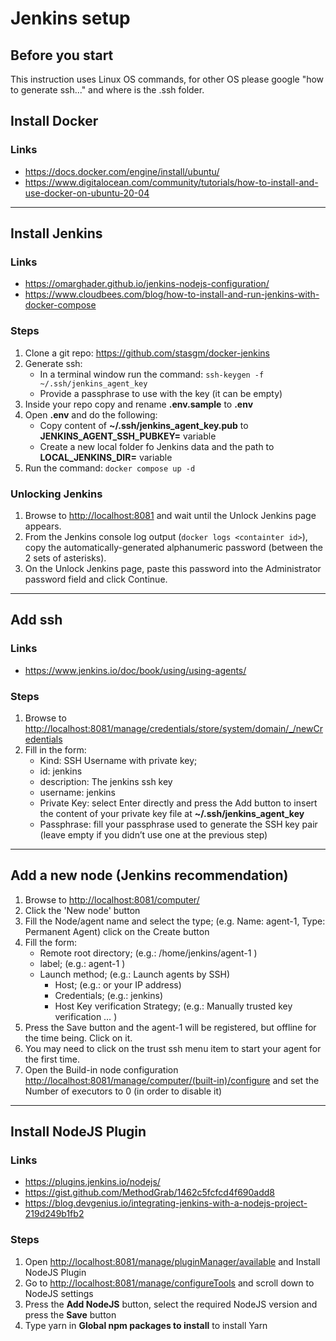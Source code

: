# Jenkins setup

## Before you start

This instruction uses Linux OS commands, for other OS please google "how to generate ssh..." and where is the .ssh folder.

## Install Docker

### Links

* <https://docs.docker.com/engine/install/ubuntu/>
* <https://www.digitalocean.com/community/tutorials/how-to-install-and-use-docker-on-ubuntu-20-04>

---

## Install Jenkins

### Links

* <https://omarghader.github.io/jenkins-nodejs-configuration/>
* <https://www.cloudbees.com/blog/how-to-install-and-run-jenkins-with-docker-compose>
  
### Steps

  1. Clone a git repo: <https://github.com/stasgm/docker-jenkins>
  2. Generate ssh:
     * In a terminal window run the command: `ssh-keygen -f ~/.ssh/jenkins_agent_key`
     * Provide a passphrase to use with the key (it can be empty)
  3. Inside your repo copy and rename **.env.sample** to **.env**
  4. Open **.env** and do the following:
     * Copy content of **~/.ssh/jenkins_agent_key.pub** to **JENKINS_AGENT_SSH_PUBKEY=** variable
     * Create a new local folder fo Jenkins data and the path to **LOCAL_JENKINS_DIR=** variable
  5. Run the command: `docker compose up -d`

### Unlocking Jenkins

  1. Browse to <http://localhost:8081> and wait until the Unlock Jenkins page appears.
  2. From the Jenkins console log output (`docker logs <containter id>`), copy the automatically-generated alphanumeric password (between the 2 sets of asterisks).
  3. On the Unlock Jenkins page, paste this password into the Administrator password field and click Continue.

---

## Add ssh

### Links

* <https://www.jenkins.io/doc/book/using/using-agents/>

### Steps

  1. Browse to <http://localhost:8081/manage/credentials/store/system/domain/_/newCredentials>
  2. Fill in the form:
     * Kind: SSH Username with private key;
     * id: jenkins
     * description: The jenkins ssh key
     * username: jenkins
     * Private Key: select Enter directly and press the Add button to insert the content of your private key file at **~/.ssh/jenkins_agent_key**
     * Passphrase: fill your passphrase used to generate the SSH key pair (leave empty if you didn’t use one at the previous step)

---

## Add a new node (Jenkins recommendation)

  1. Browse to <http://localhost:8081/computer/>
  2. Click the 'New node' button
  3. Fill the Node/agent name and select the type; (e.g. Name: agent-1, Type: Permanent Agent) click on the Create button
  4. Fill the form:
     * Remote root directory; (e.g.: /home/jenkins/agent-1 )
     * label; (e.g.: agent-1 )
     * Launch method; (e.g.: Launch agents by SSH)
       * Host; (e.g.:  or your IP address)
       * Credentials; (e.g.: jenkins)
       * Host Key verification Strategy; (e.g.: Manually trusted key verification …​ )
  5. Press the Save button and the agent-1 will be registered, but offline for the time being. Click on it.
  6. You may need to click on the trust ssh menu item to start your agent for the first time.
  7. Open the Build-in node configuration <http://localhost:8081/manage/computer/(built-in)/configure> and set the Number of executors to 0 (in order to disable it)

---

## Install NodeJS Plugin

### Links

* <https://plugins.jenkins.io/nodejs/>
* <https://gist.github.com/MethodGrab/1462c5fcfcd4f690add8>
* <https://blog.devgenius.io/integrating-jenkins-with-a-nodejs-project-219d249b1fb2>

### Steps

  1. Open <http://localhost:8081/manage/pluginManager/available> and Install NodeJS Plugin
  2. Go to <http://localhost:8081/manage/configureTools> and scroll down to NodeJS settings
  3. Press the **Add NodeJS** button, select the required NodeJS version and press the **Save** button
  4. Type yarn in **Global npm packages to install** to install Yarn
